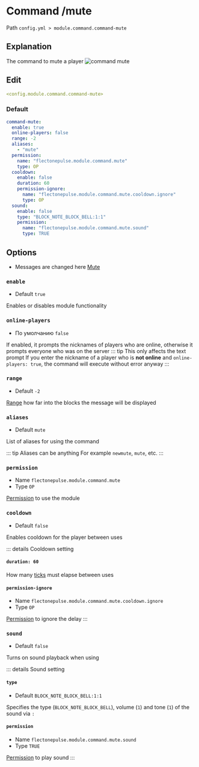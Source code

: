 # Command /mute
Path `config.yml > module.command.command-mute`

## Explanation
The command to mute a player
![command mute](/commandmute.png)

## Edit
```yaml
<config.module.command.command-mute>
```

### Default
```yaml
command-mute:
  enable: true
  online-players: false
  range: -2
  aliases:
    - "mute"
  permission:
    name: "flectonepulse.module.command.mute"
    type: OP
  cooldown:
    enable: false
    duration: 60
    permission-ignore:
      name: "flectonepulse.module.command.mute.cooldown.ignore"
      type: OP
  sound:
    enable: false
    type: "BLOCK_NOTE_BLOCK_BELL:1:1"
    permission:
      name: "flectonepulse.module.command.mute.sound"
      type: TRUE
```

## Options

- Messages are changed here [Mute](/en/messages/ru_ru/module/command/command-mute/)

### `enable`
- Default `true`

Enables or disables module functionality

### `online-players`
- По умолчанию `false`

If enabled, it prompts the nicknames of players who are online, otherwise it prompts everyone who was on the server
::: tip This only affects the text prompt
If you enter the nickname of a player who is **not online** and `online-players: true`, the command will execute without error anyway
:::

### `range`
- Default `-2`

[Range](#range-types) how far into the blocks the message will be displayed

### `aliases`
- Default `mute`

List of aliases for using the command

::: tip Aliases can be anything
For example `newmute`, `mute`, etc.
:::

### `permission`
- Name `flectonepulse.module.command.mute`
- Type `OP`

[Permission](/en/config/module/#explanation) to use the module

### `cooldown`
- Default `false`

Enables cooldown for the player between uses

::: details Cooldown setting
#### `duration: 60`

How many [ticks](https://minecraft.wiki/w/Tick) must elapse between uses

#### `permission-ignore`
- Name `flectonepulse.module.command.mute.cooldown.ignore`
- Type `OP`

[Permission](/en/config/module/#explanation) to ignore the delay
:::

### `sound`
- Default `false`

Turns on sound playback when using

::: details Sound setting
#### `type`
- Default `BLOCK_NOTE_BLOCK_BELL:1:1`

Specifies the type (`BLOCK_NOTE_BLOCK_BELL`), volume (`1`) and tone (`1`) of the sound via `:`

#### `permission`
- Name `flectonepulse.module.command.mute.sound`
- Type `TRUE`

[Permission](/en/config/module/#explanation) to play sound
:::

<!--@include: @/en/parts/range.md-->
